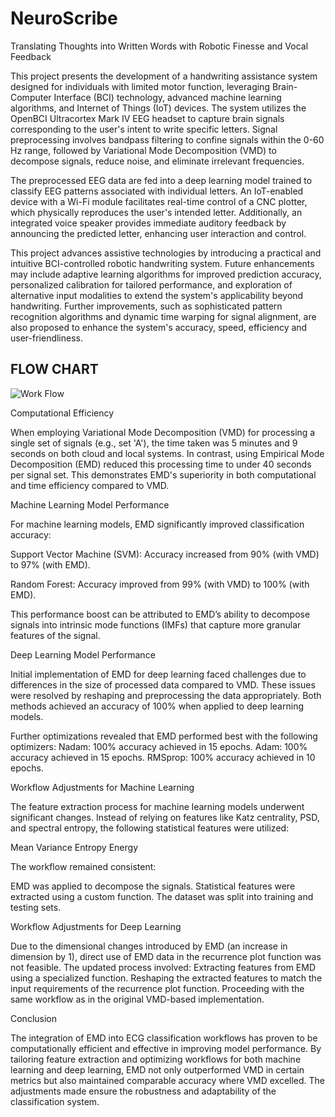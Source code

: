 # NeuroScribe
Translating Thoughts into Written Words with Robotic Finesse and Vocal Feedback

This project presents the development of a handwriting assistance system designed for individuals with limited motor function, leveraging Brain-Computer Interface (BCI) technology, advanced machine learning algorithms, and Internet of Things (IoT) devices. The system utilizes the OpenBCI Ultracortex Mark IV EEG headset to capture brain signals corresponding to the user's intent to write specific letters. Signal preprocessing involves bandpass filtering to confine signals within the 0-60 Hz range, followed by Variational Mode Decomposition (VMD) to decompose signals, reduce noise, and eliminate irrelevant frequencies.

The preprocessed EEG data are fed into a deep learning model trained to classify EEG patterns associated with individual letters. An IoT-enabled device with a Wi-Fi module facilitates real-time control of a CNC plotter, which physically reproduces the user's intended letter. Additionally, an integrated voice speaker provides immediate auditory feedback by announcing the predicted letter, enhancing user interaction and control.

This project advances assistive technologies by introducing a practical and intuitive BCI-controlled robotic handwriting system. Future enhancements may include adaptive learning algorithms for improved prediction accuracy, personalized calibration for tailored performance, and exploration of alternative input modalities to extend the system's applicability beyond handwriting. Further improvements, such as sophisticated pattern recognition algorithms and dynamic time warping for signal alignment, are also proposed to enhance the system's accuracy, speed, efficiency and user-friendliness.


## FLOW CHART
![Work Flow](https://github.com/user-attachments/assets/14804a49-4fb9-4a75-b373-08e8467633c7)


Computational Efficiency

When employing Variational Mode Decomposition (VMD) for processing a single set of signals (e.g., set 'A'), the time taken was 5 minutes and 9 seconds on both cloud and local systems. In contrast, using Empirical Mode Decomposition (EMD) reduced this processing time to under 40 seconds per signal set. This demonstrates EMD's superiority in both computational and time efficiency compared to VMD.


Machine Learning Model Performance

For machine learning models, EMD significantly improved classification accuracy:

Support Vector Machine (SVM):
Accuracy increased from 90% (with VMD) to 97% (with EMD).

Random Forest:
Accuracy improved from 99% (with VMD) to 100% (with EMD).

This performance boost can be attributed to EMD’s ability to decompose signals into intrinsic mode functions (IMFs) that capture more granular features of the signal.


Deep Learning Model Performance

Initial implementation of EMD for deep learning faced challenges due to differences in the size of processed data compared to VMD. These issues were resolved by reshaping and preprocessing the data appropriately. Both methods achieved an accuracy of 100% when applied to deep learning models.

Further optimizations revealed that EMD performed best with the following optimizers:
Nadam: 100% accuracy achieved in 15 epochs.
Adam: 100% accuracy achieved in 15 epochs.
RMSprop: 100% accuracy achieved in 10 epochs.


Workflow Adjustments for Machine Learning

The feature extraction process for machine learning models underwent significant changes. Instead of relying on features like Katz centrality, PSD, and spectral entropy, the following statistical features were utilized:

Mean
Variance
Entropy
Energy


The workflow remained consistent:

EMD was applied to decompose the signals.
Statistical features were extracted using a custom function.
The dataset was split into training and testing sets.


Workflow Adjustments for Deep Learning

Due to the dimensional changes introduced by EMD (an increase in dimension by 1), direct use of EMD data in the recurrence plot function was not feasible. The updated process involved:
Extracting features from EMD using a specialized function.
Reshaping the extracted features to match the input requirements of the recurrence plot function.
Proceeding with the same workflow as in the original VMD-based implementation.

Conclusion

The integration of EMD into ECG classification workflows has proven to be computationally efficient and effective in improving model performance. By tailoring feature extraction and optimizing workflows for both machine learning and deep learning, EMD not only outperformed VMD in certain metrics but also maintained comparable accuracy where VMD excelled. The adjustments made ensure the robustness and adaptability of the classification system.
